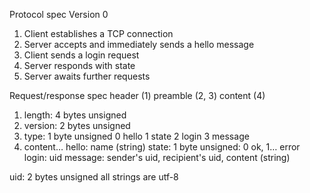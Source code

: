 Protocol spec
Version 0
1. Client establishes a TCP connection
2. Server accepts and immediately sends a hello message
3. Client sends a login request
4. Server responds with state
5. Server awaits further requests

Request/response spec
header (1)
preamble (2, 3)
content (4)

1. length: 4 bytes unsigned
2. version: 2 bytes unsigned
3. type: 1 byte unsigned
   0 hello
   1 state
   2 login
   3 message
4. content…
   hello: name (string)
   state: 1 byte unsigned: 0 ok, 1… error
   login: uid
   message: sender's uid, recipient's uid, content (string)

uid: 2 bytes unsigned
all strings are utf-8
